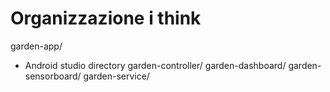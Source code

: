 # Organizzazione i think
garden-app/
 - Android studio directory	
garden-controller/
garden-dashboard/
garden-sensorboard/
garden-service/
